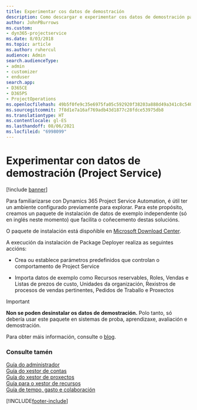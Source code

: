 ```yaml
---
title: Experimentar cos datos de demostración
description: Como descargar e experimentar cos datos de demostración para Project Service Automation.
author: JohnPBurrows
ms.custom:
- dyn365-projectservice
ms.date: 8/03/2018
ms.topic: article
ms.author: ruhercul
audience: Admin
search.audienceType:
- admin
- customizer
- enduser
search.app:
- D365CE
- D365PS
- ProjectOperations
ms.openlocfilehash: 49b5f0fe9c35e6975fa05c592920f38203a888d49a341c8c54005c4bdb3a0786
ms.sourcegitcommit: 7f8d1e7a16af769adb43d1877c28fdce53975db8
ms.translationtype: HT
ms.contentlocale: gl-ES
ms.lasthandoff: 08/06/2021
ms.locfileid: "6998099"
---
```

# <a name="experiment-with-demo-data-project-service"></a>Experimentar con datos de demostración (Project Service)

[!include [banner](../includes/psa-now-project-operations.md)]

Para familiarizarse con Dynamics 365 Project Service Automation, é útil ter un ambiente configurado previamente para explorar. Para este propósito, creamos un paquete de instalación de datos de exemplo independente (só en inglés neste momento) que facilita o coñecemento destas solucións. 

O paquete de instalación está dispoñible en [Microsoft Download Center](https://go.microsoft.com/fwlink/?linkid=859966).  

A execución da instalación de Package Deployer realiza as seguintes accións: 
  
-   Crea ou establece parámetros predefinidos que controlan o comportamento de Project Service  
  
-   Importa datos de exemplo como Recursos reservables, Roles, Vendas e Listas de prezos de custo, Unidades da organización, Rexistros de procesos de vendas pertinentes, Pedidos de Traballo e Proxectos    
  
> [!IMPORTANT]
> **Non se poden desinstalar os datos de demostración.** Polo tanto, só debería usar este paquete en sistemas de proba, aprendizaxe, avaliación e demostración.

Para obter máis información, consulte o [blog](https://blogs.msdn.microsoft.com/crm/2017/10/24/microsoft-dynamics-365-for-field-service-and-project-service-automation-sample-data).





  
### <a name="see-also"></a>Consulte tamén  
 [Guía do administrador](../psa/admin-guide.md)   
 [Guía do xestor de contas](../psa/account-manager-guide.md)   
 [Guía do xestor de proxectos](../psa/project-manager-guide.md)   
 [Guía para o xestor de recursos](../psa/resource-manager-guide.md)   
 [Guía de tempo, gasto e colaboración](../psa/time-expense-collaboration-guide.md)


[!INCLUDE[footer-include](../includes/footer-banner.md)]